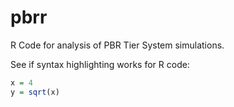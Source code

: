 # pbrr
R Code for analysis of PBR Tier System simulations. 

See if syntax highlighting works for R code:
```R
x = 4
y = sqrt(x)
```
